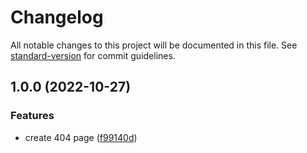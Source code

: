 # Changelog

All notable changes to this project will be documented in this file. See [standard-version](https://github.com/conventional-changelog/standard-version) for commit guidelines.

## 1.0.0 (2022-10-27)


### Features

* create 404 page ([f99140d](https://github.com/inolopesm/tech-links/commit/f99140d223cbd3c2084bad0489476b4f71e2d873))
